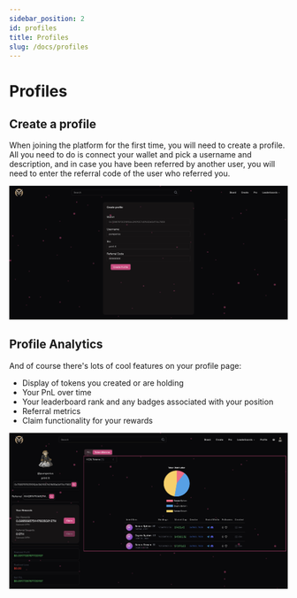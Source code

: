 ```yaml
---
sidebar_position: 2
id: profiles
title: Profiles
slug: /docs/profiles
---
```


# Profiles

## Create a profile

When joining the platform for the first time, you will need to create a profile. All you need to do is connect your wallet and pick a username and description, and in case you have been referred by another user, you will need to enter the referral code of the user who referred you.

![Create Profile](../static/img/new/create_profile.png)

<!--
## Edit your profile

You can edit your profile by clicking on the profile button at the top right of the screen. On the profile page, you can change your username and description. -->

## Profile Analytics

And of course there's lots of cool features on your profile page:

- Display of tokens you created or are holding
- Your PnL over time
- Your leaderboard rank and any badges associated with your position
- Referral metrics
- Claim functionality for your rewards

![Profile Analytics](../static/img/new/profile.png)
